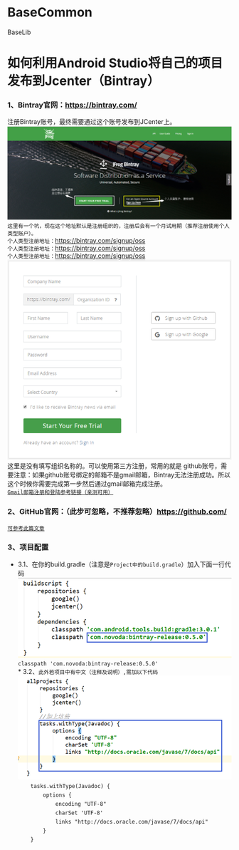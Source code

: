 # BaseCommon
BaseLib
# 如何利用Android Studio将自己的项目发布到Jcenter（Bintray）
<!--##### 一、准备工作-->
### 1、Bintray官网：https://bintray.com/
注册Bintray账号，最终需要通过这个账号发布到JCenter上。
![organization](https://github.com/l6yang/BaseCommon/blob/master/images/organization.png?raw=true)
`这里有一个坑，现在这个地址默认是注册组织的，注册后会有一个月试用期（推荐注册使用个人类型账户）。`
<br>`个人类型注册地址：`https://bintray.com/signup/oss
<br>`个人类型注册地址：`https://bintray.com/signup/oss
<br>`个人类型注册地址：`https://bintray.com/signup/oss
![personal](https://github.com/l6yang/BaseCommon/blob/master/images/personal.png?raw=true)
<br>这里是没有填写组织名称的。可以使用第三方注册，常用的就是 github账号，需要注意：如果github账号绑定的邮箱不是gmail邮箱，Bintray无法注册成功。所以这个时候你需要完成第一步然后通过gmail邮箱完成注册。
<br>[`Gmail邮箱注册和登陆参考链接（亲测可用）`](https://jingyan.baidu.com/article/36d6ed1f63b9831bce48837f.html)
### 2、GitHub官网：（此步可忽略，不推荐忽略）https://github.com/
[`可参考此篇文章`](http://blog.csdn.net/p10010/article/details/51336332)
### 3、项目配置
* 3.1、在你的build.gradle（注意是`Project中的build.gradle`）加入下面一行代码
![build.gradle](https://github.com/l6yang/BaseCommon/blob/master/images/build.png?raw=true)
<br>`classpath 'com.novoda:bintray-release:0.5.0'`
<br>* 3.2、`此外若项目中有中文（注释及说明）,需加以下代码`
![utf8](https://github.com/l6yang/BaseCommon/blob/master/images/utf8.png?raw=true)
<br>　　`tasks.withType(Javadoc) {`
<br>　　　　`options {`
<br>　　　　　　`encoding "UTF-8"`
<br>　　　　　　`charSet 'UTF-8'`
<br>　　　　　　`links "http://docs.oracle.com/javase/7/docs/api"`
<br>　　　　`}`
<br>　　`}`
<br>

